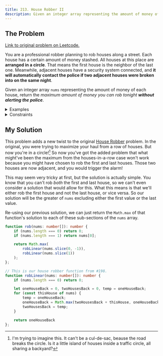 ```yaml
---
title: 213. House Robber II
description: Given an integer array representing the amount of money of each house, return the maximum amount of money you can rob tonight from a circle of houses without alerting the police by robbing adjacent houses.
---
```


## The Problem

[Link to original problem on Leetcode.](https://leetcode.com/problems/house-robber-ii/)

You are a professional robber planning to rob houses along a street. Each house has a certain amount of money stashed. All houses at this place are **arranged in a circle**. That means the first house is the neighbor of the last one. Meanwhile, adjacent houses have a security system connected, and **it will automatically contact the police if two adjacent houses were broken into on the same night**.

Given an integer array `nums` representing the amount of money of each house, return the _maximum amount of money you can rob tonight **without alerting the police**_.

<details>
<summary>Examples</summary>

Example 1:

```
Input: nums = [2,3,2]
Output: 3
Explanation: You cannot rob house 1 (money = 2) and then rob house 3 (money = 2), because they are adjacent houses.
```

Example 2:

```
Input: nums = [1,2,3,1]
Output: 4
Explanation: Rob house 1 (money = 1) and then rob house 3 (money = 3).
Total amount you can rob = 1 + 3 = 4.
```

Example 3:

```
Input: nums = [1,2,3]
Output: 3
```
</details>

<details>
<summary>Constraints</summary>

- `1 <= nums.length <= 100`
- `0 <= nums[i] <= 1000`
</details>

## My Solution

This problem adds a new twist to the original [House Robber](/coding-questions/leetcode-198-house-robber/) problem. In the original, you were trying to maximize your haul from a row of houses. But now you're in a circle![^1] So now you've got the added problem that what might've been the maximum from the houses-in-a-row case won't work because you might have chosen to rob the first and last houses. Those two houses are now adjacent, and you would trigger the alarm!

This may seem very tricky at first, but the solution is actually simple. You know that you can't rob _both_ the first and last house, so we can't even consider a solution that would allow for this. What this means is that we'll either rob the first house and not the last house, or vice versa. So our solution will be the greater of `nums` excluding either the first value or the last value.

Re-using our previous solution, we can just return the `Math.max` of that function's solution to each of these sub-sections of the `nums` array.

```typescript
function rob(nums: number[]): number {
    if (nums.length === 0) return 0;
    if (nums.length === 1) return nums[0];

    return Math.max(
        robLinear(nums.slice(0, -1)),
        robLinear(nums.slice(1))
    );
};

// This is our house robber function from #198.
function robLinear(nums: number[]): number {
	if (nums.length === 0) return 0;

	let oneHouseBack = 0, twoHousesBack = 0, temp = oneHouseBack;
	for (const thisHouse of nums) {
		temp = oneHouseBack;
		oneHouseBack = Math.max(twoHousesBack + thisHouse, oneHouseBack)
		twoHousesBack = temp;
	}

	return oneHouseBack
};
```

[^1]: I'm trying to imagine this. It can't be a cul-de-sac, beause the road breaks the circle. Is it a little island of houses inside a traffic circle, all sharing a backyard?
